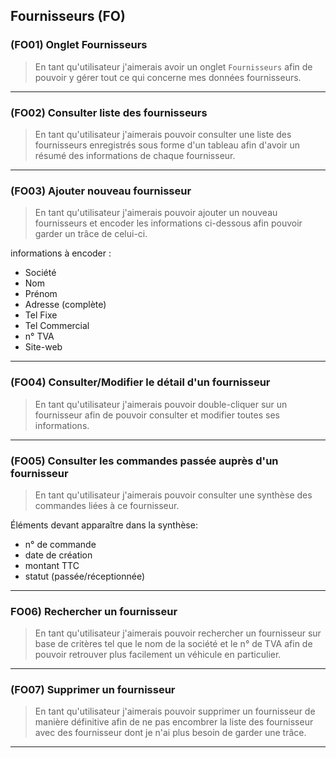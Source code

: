 ## Fournisseurs (FO)

### (FO01) Onglet Fournisseurs
> En tant qu'utilisateur j'aimerais avoir un onglet `Fournisseurs` afin de pouvoir y gérer tout ce qui concerne mes données fournisseurs. 
  
---

### (FO02) Consulter liste des fournisseurs
> En tant qu'utilisateur j'aimerais pouvoir consulter une liste des fournisseurs enregistrés sous forme d'un tableau afin d'avoir un résumé des informations de chaque fournisseur. 

---

### (FO03) Ajouter nouveau fournisseur
> En tant qu'utilisateur j'aimerais pouvoir ajouter un nouveau fournisseurs et encoder les informations ci-dessous afin pouvoir garder un trâce de celui-ci.

informations à encoder :
  - Société
  - Nom
  - Prénom
  - Adresse (complète)
  - Tel Fixe
  - Tel Commercial 
  - n° TVA
  - Site-web

---

### (FO04) Consulter/Modifier le détail d'un fournisseur
> En tant qu'utilisateur j'aimerais pouvoir double-cliquer sur un fournisseur afin de pouvoir consulter et modifier toutes ses informations.

---

### (FO05) Consulter les commandes passée auprès d'un fournisseur
> En tant qu'utilisateur j'aimerais pouvoir consulter une synthèse des commandes liées à ce fournisseur. 

Éléments devant apparaître dans la synthèse: 
  - n° de commande 
  - date de création
  - montant TTC 
  - statut (passée/réceptionnée) 

---

### FO06) Rechercher un fournisseur
> En tant qu'utilisateur j'aimerais pouvoir rechercher un fournisseur sur base de critères tel que le nom de la société et le n° de TVA afin de pouvoir retrouver plus facilement un véhicule en particulier.
  
---

### (FO07) Supprimer un fournisseur
> En tant qu'utilisateur j'aimerais pouvoir supprimer un fournisseur de manière définitive afin de ne pas encombrer la liste des fournisseur avec des fournisseur dont je n'ai plus besoin de garder une trâce.

---
